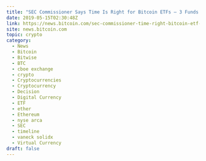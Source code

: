 ```yaml
---
title: "SEC Commissioner Says Time Is Right for Bitcoin ETFs — 3 Funds Pending"
date: 2019-05-15T02:30:48Z
link: https://news.bitcoin.com/sec-commissioner-time-right-bitcoin-etf-funds/?utm_medium=RSS&utm_source=hune
site: news.bitcoin.com
topic: crypto
category:
  - News
  - Bitcoin
  - Bitwise
  - BTC
  - cboe exchange
  - crypto
  - Cryptocurrencies
  - Cryptocurrency
  - Decision
  - Digital Currency
  - ETF
  - ether
  - Ethereum
  - nyse arca
  - SEC
  - timeline
  - vaneck solidx
  - Virtual Currency
draft: false
---
```

